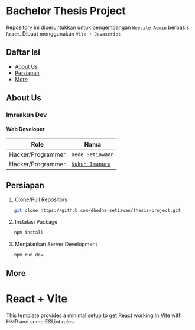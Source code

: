 # Bachelor Thesis Project

<!-- Copyright (c) 2023, Imraakun Dev -->
<!-- All rights reserved. -->

Repository ini diperuntukkan untuk pengembangan `Website Admin` berbasis `React`.
Dibuat menggunakan `Vite + Javascript`

## Daftar Isi

- [About Us](#about-us)
- [Persiapan](#persiapan)
- [More](#more)

## About Us

### Imraakun Dev

#### Web Developer

| Role              | Nama                                                       |
| ----------------- | ---------------------------------------------------------- |
| Hacker/Programmer | `Dede Setiawaan`                                           |
| Hacker/Programmer | [`Kukuh Imanura`](https://www.instagram.com/kukuh-imanura) |

## Persiapan

1. Clone/Pull Repository

```bash
   git clone https://github.com/dhedhe-setiawan/thesis-project.git
```

2. Instalasi Package

```bash
   npm install
```

3. Menjalankan Server Development

```bash
   npm run dev
```

## More

# React + Vite

This template provides a minimal setup to get React working in Vite with HMR and some ESLint rules.
